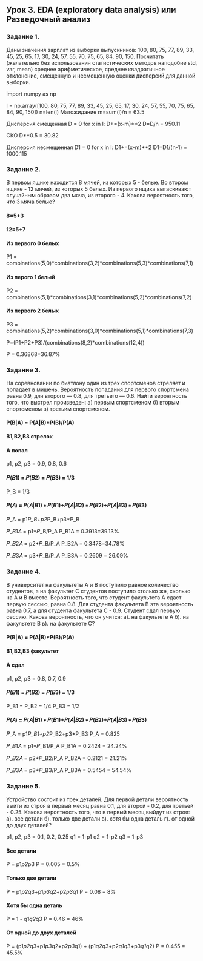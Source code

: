 ## Урок 3. EDA (exploratory data analysis) или Разведочный анализ

### Задание 1.

Даны значения зарплат из выборки выпускников: 
100, 80, 75, 77, 89, 33, 45, 25, 65, 17, 30, 24, 57, 55, 70, 75, 65, 84, 90, 150. 
Посчитать (желательно без использования статистических методов наподобие std, var, mean) 
среднее арифметическое, 
среднее квадратичное отклонение, 
смещенную и несмещенную оценки дисперсий для данной выборки.

import numpy as np

l = np.array([100, 80, 75, 77, 89, 33, 45, 25, 65, 17, 30, 24, 57, 55, 70, 75, 65, 84, 90, 150])
n=len(l)
Матожидание
m=sum(l)/n = 63.5

Дисперсия смещенная
D = 0
for x in l:
    D+=(x-m)**2
D=D/n = 950.11

СКО
D**0.5 = 30.82

Дисперсия несмещенная
D1 = 0
for x in l:
    D1+=(x-m)**2
D1=D1/(n-1) = 1000.115

### Задание 2.

В первом ящике находится 8 мячей, из которых 5 - белые. 
Во втором ящике - 12 мячей, из которых 5 белых. 
Из первого ящика вытаскивают случайным образом два мяча, из второго - 4. 
Какова вероятность того, что 3 мяча белые?

#### 8=5+3
#### 12=5+7
#### Из первого 0 белых
P1 = combinations(5,0)*combinations(3,2)*combinations(5,3)*combinations(7,1)
#### Из перого 1 белый
P2 = combinations(5,1)*combinations(3,1)*combinations(5,2)*combinations(7,2)
#### Из первого 2 белых
P3 = combinations(5,2)*combinations(3,0)*combinations(5,1)*combinations(7,3)

P=(P1+P2+P3)/(combinations(8,2)*combinations(12,4))

P = 0.36868=36.87%

### Задание 3.

На соревновании по биатлону один из трех спортсменов стреляет и попадает в мишень. 
Вероятность попадания для первого спортсмена равна 0.9, для второго — 0.8, для третьего — 0.6. 
Найти вероятность того, что выстрел произведен: 
a) первым спортсменом 
б) вторым спортсменом 
в) третьим спортсменом.

#### P(B|A) = P(A|B)*P(B)/P(A)
#### B1,B2,B3 стрелок 
#### A попал

p1, p2, p3 = 0.9, 0.8, 0.6
#### 𝑃(𝐵1) = 𝑃(𝐵2) = 𝑃(𝐵3) = 1/3
P_B = 1/3

#### 𝑃(𝐴) = 𝑃(𝐴|𝐵1) ∗ 𝑃(𝐵1)+𝑃(𝐴|𝐵2) ∗ 𝑃(𝐵2)+𝑃(𝐴|𝐵3) ∗ 𝑃(𝐵3)
𝑃_A = p1*P_B+p2*P_B+p3*P_B

𝑃_𝐵1𝐴 = p1*𝑃_B/P_A
P_B1A = 0.3913=39.13%

𝑃_𝐵2𝐴 = p2*𝑃_B/P_A
P_B2A = 0.3478=34.78%

𝑃_𝐵3𝐴 = p3*𝑃_B/P_A
P_B3A = 0.2609 = 26.09%


### Задание 4.

В университет на факультеты A и B поступило равное количество студентов, 
а на факультет C студентов поступило столько же, сколько на A и B вместе. 
Вероятность того, что студент факультета A сдаст первую сессию, равна 0.8. 
Для студента факультета B эта вероятность равна 0.7, а для студента факультета C - 0.9. 
Студент сдал первую сессию. Какова вероятность, что он учится: 
a). на факультете A 
б). на факультете B 
в). на факультете C?

#### P(B|A) = P(A|B)*P(B)/P(A)
#### B1,B2,B3 факультет 
#### A сдал

p1, p2, p3 = 0.8, 0.7, 0.9
#### 𝑃(𝐵1) = 𝑃(𝐵2) = 𝑃(𝐵3) = 1/3
P_B1 = P_B2 = 1/4
P_B3 = 1/2
#### 𝑃(𝐴) = 𝑃(𝐴|𝐵1) ∗ 𝑃(𝐵1)+𝑃(𝐴|𝐵2) ∗ 𝑃(𝐵2)+𝑃(𝐴|𝐵3) ∗ 𝑃(𝐵3)
𝑃_A = p1*P_B1+p2*P_B2+p3*P_B3
P_A = 0.825

𝑃_𝐵1𝐴 = p1*𝑃_B1/P_A
P_B1A = 0.2424 = 24.24%

𝑃_𝐵2𝐴 = p2*𝑃_B2/P_A
P_B2A = 0.2121 = 21.21%

𝑃_𝐵3𝐴 = p3*𝑃_B3/P_A
P_B3A = 0.5454 = 54.54%

### Задание 5.

Устройство состоит из трех деталей. 
Для первой детали вероятность выйти из строя в первый месяц равна 0.1, для второй - 0.2, 
для третьей - 0.25. Какова вероятность того, что в первый месяц выйдут из строя: 
а). все детали 
б). только две детали 
в). хотя бы одна деталь 
г). от одной до двух деталей?

p1, p2, p3 = 0.1, 0.2, 0.25
q1 = 1-p1
q2 = 1-p2
q3 = 1-p3

#### Все детали
P = p1*p2*p3
P = 0.005 = 0.5%

#### Только две детали
P = p1*p2*q3+p1*p3*q2+p2*p3*q1
P = 0.08 = 8%

#### Хотя бы одна деталь
P = 1 - q1*q2*q3
P = 0.46 = 46%

#### От одной до двух деталей
P = (p1*p2*q3+p1*p3*q2+p2*p3*q1) + (p1*q2*q3+p2*q1*q3+p3*q1*q2)
P = 0.455 = 45.5%

